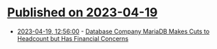 # [Published on 2023-04-19](index.md)

* [2023-04-19, 12:56:00](https://soylentnews.org/article.pl?sid=23/04/18/1820220&from=rss) - [Database Company MariaDB Makes Cuts to Headcount but Has Financial Concerns](https://soylentnews.org/article.pl?sid=23/04/18/1820220&from=rss)
